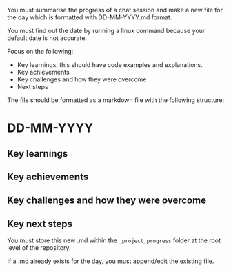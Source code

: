 You must summarise the progress of a chat session and make a new file for the day which is formatted with DD-MM-YYYY.md format.

You must find out the date by running a linux command because your default date is not accurate.

Focus on the following:

- Key learnings, this should have code examples and explanations.
- Key achievements
- Key challenges and how they were overcome
- Next steps

The file should be formatted as a markdown file with the following structure:

# DD-MM-YYYY

## Key learnings

## Key achievements

## Key challenges and how they were overcome

## Key next steps

You must store this new .md within the `_project_progress` folder at the root level of the repository.

If a .md already exists for the day, you must append/edit the existing file.
